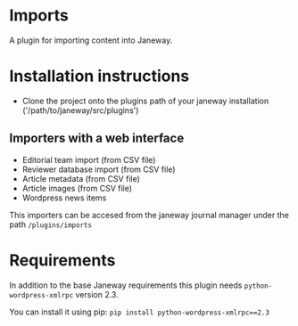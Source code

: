 # Imports
A plugin for importing content into Janeway.

# Installation instructions
 - Clone the project onto the plugins path of your janeway installation ('/path/to/janeway/src/plugins')


## Importers with a web interface
 - Editorial team import (from CSV file)
 - Reviewer database import (from CSV file)
 - Article metadata (from CSV file)
 - Article images (from CSV file)
 - Wordpress news items

This importers can be accesed from the janeway journal manager under the path `/plugins/imports`


# Requirements
In addition to the base Janeway requirements this plugin needs `python-wordpress-xmlrpc` version 2.3.

You can install it using pip: `pip install python-wordpress-xmlrpc==2.3`

